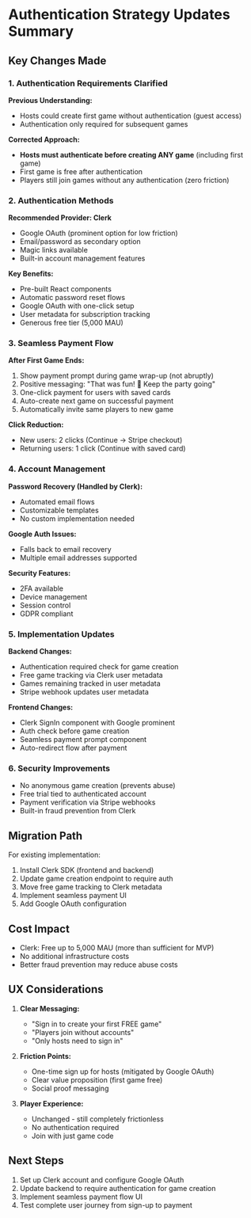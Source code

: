 # Authentication Strategy Updates Summary

## Key Changes Made

### 1. Authentication Requirements Clarified

**Previous Understanding:**

- Hosts could create first game without authentication (guest access)
- Authentication only required for subsequent games

**Corrected Approach:**

- **Hosts must authenticate before creating ANY game** (including first game)
- First game is free after authentication
- Players still join games without any authentication (zero friction)

### 2. Authentication Methods

**Recommended Provider: Clerk**

- Google OAuth (prominent option for low friction)
- Email/password as secondary option
- Magic links available
- Built-in account management features

**Key Benefits:**

- Pre-built React components
- Automatic password reset flows
- Google OAuth with one-click setup
- User metadata for subscription tracking
- Generous free tier (5,000 MAU)

### 3. Seamless Payment Flow

**After First Game Ends:**

1. Show payment prompt during game wrap-up (not abruptly)
2. Positive messaging: "That was fun! 🎉 Keep the party going"
3. One-click payment for users with saved cards
4. Auto-create next game on successful payment
5. Automatically invite same players to new game

**Click Reduction:**

- New users: 2 clicks (Continue → Stripe checkout)
- Returning users: 1 click (Continue with saved card)

### 4. Account Management

**Password Recovery (Handled by Clerk):**

- Automated email flows
- Customizable templates
- No custom implementation needed

**Google Auth Issues:**

- Falls back to email recovery
- Multiple email addresses supported

**Security Features:**

- 2FA available
- Device management
- Session control
- GDPR compliant

### 5. Implementation Updates

**Backend Changes:**

- Authentication required check for game creation
- Free game tracking via Clerk user metadata
- Games remaining tracked in user metadata
- Stripe webhook updates user metadata

**Frontend Changes:**

- Clerk SignIn component with Google prominent
- Auth check before game creation
- Seamless payment prompt component
- Auto-redirect flow after payment

### 6. Security Improvements

- No anonymous game creation (prevents abuse)
- Free trial tied to authenticated account
- Payment verification via Stripe webhooks
- Built-in fraud prevention from Clerk

## Migration Path

For existing implementation:

1. Install Clerk SDK (frontend and backend)
2. Update game creation endpoint to require auth
3. Move free game tracking to Clerk metadata
4. Implement seamless payment UI
5. Add Google OAuth configuration

## Cost Impact

- Clerk: Free up to 5,000 MAU (more than sufficient for MVP)
- No additional infrastructure costs
- Better fraud prevention may reduce abuse costs

## UX Considerations

1. **Clear Messaging:**
   - "Sign in to create your first FREE game"
   - "Players join without accounts"
   - "Only hosts need to sign in"

2. **Friction Points:**
   - One-time sign up for hosts (mitigated by Google OAuth)
   - Clear value proposition (first game free)
   - Social proof messaging

3. **Player Experience:**
   - Unchanged - still completely frictionless
   - No authentication required
   - Join with just game code

## Next Steps

1. Set up Clerk account and configure Google OAuth
2. Update backend to require authentication for game creation
3. Implement seamless payment flow UI
4. Test complete user journey from sign-up to payment
